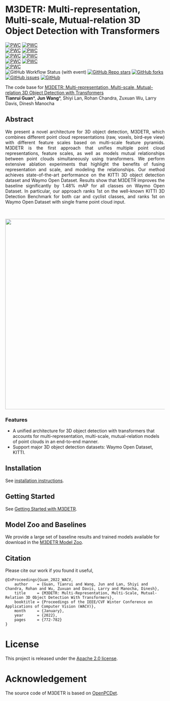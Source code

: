 # M3DETR: Multi-representation, Multi-scale, Mutual-relation 3D Object Detection with Transformers

[![PWC](https://img.shields.io/endpoint.svg?url=https://paperswithcode.com/badge/m3detr-multi-representation-multi-scale/3d-object-detection-on-kitti-cars-hard-val)](https://paperswithcode.com/sota/3d-object-detection-on-kitti-cars-hard-val?p=m3detr-multi-representation-multi-scale) [![PWC](https://img.shields.io/endpoint.svg?url=https://paperswithcode.com/badge/m3detr-multi-representation-multi-scale/3d-object-detection-on-kitti-cars-hard)](https://paperswithcode.com/sota/3d-object-detection-on-kitti-cars-hard?p=m3detr-multi-representation-multi-scale) \
[![PWC](https://img.shields.io/endpoint.svg?url=https://paperswithcode.com/badge/m3detr-multi-representation-multi-scale/3d-object-detection-on-kitti-cyclist-hard-val)](https://paperswithcode.com/sota/3d-object-detection-on-kitti-cyclist-hard-val?p=m3detr-multi-representation-multi-scale) [![PWC](https://img.shields.io/endpoint.svg?url=https://paperswithcode.com/badge/m3detr-multi-representation-multi-scale/3d-object-detection-on-kitti-cyclists-hard)](https://paperswithcode.com/sota/3d-object-detection-on-kitti-cyclists-hard?p=m3detr-multi-representation-multi-scale) \
[![PWC](https://img.shields.io/endpoint.svg?url=https://paperswithcode.com/badge/m3detr-multi-representation-multi-scale/3d-object-detection-on-kitti-pedestrian-hard)](https://paperswithcode.com/sota/3d-object-detection-on-kitti-pedestrian-hard?p=m3detr-multi-representation-multi-scale) [![PWC](https://img.shields.io/endpoint.svg?url=https://paperswithcode.com/badge/m3detr-multi-representation-multi-scale/3d-object-detection-on-kitti-pedestrians-hard)](https://paperswithcode.com/sota/3d-object-detection-on-kitti-pedestrians-hard?p=m3detr-multi-representation-multi-scale) \
[![PWC](https://img.shields.io/endpoint.svg?url=https://paperswithcode.com/badge/m3detr-multi-representation-multi-scale/3d-object-detection-on-waymo-vehicle)](https://paperswithcode.com/sota/3d-object-detection-on-waymo-vehicle?p=m3detr-multi-representation-multi-scale) [![PWC](https://img.shields.io/endpoint.svg?url=https://paperswithcode.com/badge/m3detr-multi-representation-multi-scale/3d-object-detection-on-waymo-cyclist)](https://paperswithcode.com/sota/3d-object-detection-on-waymo-cyclist?p=m3detr-multi-representation-multi-scale) \
[![PWC](https://img.shields.io/endpoint.svg?url=https://paperswithcode.com/badge/m3detr-multi-representation-multi-scale/3d-object-detection-on-waymo-pedestrian)](https://paperswithcode.com/sota/3d-object-detection-on-waymo-pedestrian?p=m3detr-multi-representation-multi-scale) \
![GitHub Workflow Status (with event)](https://img.shields.io/github/actions/workflow/status/rayguan97/M3DETR/.github%2Fworkflows%2Fpython-package-conda.yml)
[![GitHub Repo stars](https://img.shields.io/github/stars/rayguan97/M3DETR)](https://github.com/rayguan97/M3DETR/stargazers)
[![GitHub forks](https://img.shields.io/github/forks/rayguan97/M3DETR)](https://github.com/rayguan97/M3DETR/network)
[![GitHub issues](https://img.shields.io/github/issues/rayguan97/M3DETR)](https://github.com/rayguan97/M3DETR/issues)
[![GitHub](https://img.shields.io/github/license/rayguan97/M3DETR)](https://github.com/rayguan97/M3DETR/blob/main/LICENSE)

<!--- ![Codacy Badge](https://api.codacy.com/project/badge/Grade/63847d9328f64fce9c137b03fcafcc27) -->


The code base for [M3DETR: Multi-representation, Multi-scale, Mutual-relation 3D Object Detection with Transformers](https://openaccess.thecvf.com/content/WACV2022/html/Guan_M3DETR_Multi-Representation_Multi-Scale_Mutual-Relation_3D_Object_Detection_With_Transformers_WACV_2022_paper.html)
<br>**Tianrui Guan***, **Jun Wang***, Shiyi Lan, Rohan Chandra, Zuxuan Wu, Larry Davis, Dinesh Manocha


## Abstract
<div style="text-align: justify">We present a novel architecture for 3D object detection, M3DETR, which combines different point cloud representations (raw, voxels, bird-eye view) with different feature scales based on multi-scale feature pyramids. M3DETR is the first approach that unifies multiple point cloud representations, feature scales, as well as models mutual relationships between point clouds simultaneously using transformers. We perform extensive ablation experiments that highlight the benefits of fusing representation and scale, and modeling the relationships. Our method achieves state-of-the-art performance on the KITTI 3D object detection dataset and Waymo Open Dataset. Results show that M3DETR improves the baseline significantly by 1.48% mAP for all classes on Waymo Open Dataset. In particular, our approach ranks 1st on the well-known KITTI 3D Detection Benchmark for both car and cyclist classes, and ranks 1st on Waymo Open Dataset with single frame point cloud input. </div>

<p>&nbsp;</p>

<img src="https://obj.umiacs.umd.edu/acmmm2021/coverpic-1.png" width="600">


### Features
* A unified architecture for 3D object detection with transformers that accounts for multi-representation, multi-scale, mutual-relation models of point clouds in an end-to-end manner.
* Support major 3D object detection datasets: Waymo Open Dataset, KITTI.

## Installation

See [installation instructions](INSTALL.md).

## Getting Started

See [Getting Started with M3DETR](GETTING_STARTED.md).


## Model Zoo and Baselines

We provide a large set of baseline results and trained models available for download in the [M3DETR Model Zoo](MODEL_ZOO.md).


## Citation
Please cite our work if you found it useful,

```
@InProceedings{Guan_2022_WACV,
    author    = {Guan, Tianrui and Wang, Jun and Lan, Shiyi and Chandra, Rohan and Wu, Zuxuan and Davis, Larry and Manocha, Dinesh},
    title     = {M3DETR: Multi-Representation, Multi-Scale, Mutual-Relation 3D Object Detection With Transformers},
    booktitle = {Proceedings of the IEEE/CVF Winter Conference on Applications of Computer Vision (WACV)},
    month     = {January},
    year      = {2022},
    pages     = {772-782}
}
```

# License

This project is released under the [Apache 2.0 license](LICENSE).

# Acknowledgement

The source code of M3DETR is based on [OpenPCDet](https://github.com/open-mmlab/OpenPCDet). 
